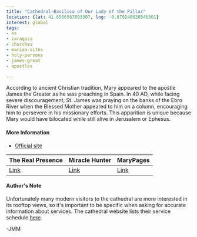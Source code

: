 ```yaml
---
title: "Cathedral-Basilica of Our Lady of the Pillar"
location: {lat: 41.6566567693307, lng: -0.878240620546361}
interest: global
tags:
- es
- zaragoza
- churches
- marian-sites
- holy-persons
- james-great
- apostles

---
```



According to ancient Christian tradition, Mary appeared to the apostle James the Greater as he was preaching in Spain.  In 40 AD, while facing severe discouragement, St. James was praying on the banks of the Ebro River when the Blessed Mother appeared to him on a column, encouraging him to persevere in his missionary efforts.  This apparition is unique because Mary would have bilocated while still alive in Jerusalem or Ephesus.

#### More Information

* [Official site](https://catedraldezaragoza.es/basilica/)


| The Real Presence | Miracle Hunter | MaryPages |
| --- | --- | --- |
| [Link](http://www.therealpresence.org/eucharst/misc/BVM/09_ZARAGOZA_60x96.pdf) | [Link](https://www.miraclehunter.com/marian_apparitions/approved_apparitions/zaragoza/index.html) | [Link](https://www.marypages.com/our-lady-of-the-pillar.html) |




#### Author's Note

Unfortunately many modern visitors to the cathedral are more interested in its rooftop views, so it's important to be specific when asking for accurate information about services.  The cathedral website lists their service schedule [here](https://catedraldezaragoza.es/culto/).

-JMM




